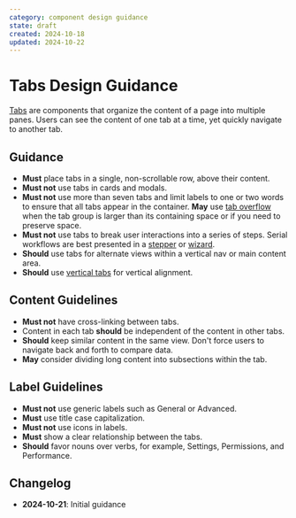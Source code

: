 ```yaml
---
category: component design guidance
state: draft
created: 2024-10-18
updated: 2024-10-22
---
```


# Tabs Design Guidance

[Tabs](https://clarity.design/documentation/tabs) are components that organize the content of a page into multiple panes. Users can see the content of one tab at a time, yet quickly navigate to another tab.

## Guidance

- **Must** place tabs in a single, non-scrollable row, above their content.
- **Must not** use tabs in cards and modals.
- **Must not** use more than seven tabs and limit labels to one or two words to ensure that all tabs appear in the container. **May** use [tab overflow](https://clarity.design/documentation/tabs/code#overflow-tabs) when the tab group is larger than its containing space or if you need to preserve space.
- **Must not** use tabs to break user interactions into a series of steps. Serial workflows are best presented in a [stepper](https://clarity.design/documentation/stepper) or [wizard](https://clarity.design/documentation/wizard). 
- **Should** use tabs for alternate views within a vertical nav or main content area.
- **Should** use [vertical tabs](https://clarity.design/documentation/tabs/code#vertical-tabs) for vertical alignment.

## Content Guidelines

- **Must not** have cross-linking between tabs.
- Content in each tab **should** be independent of the content in other tabs.
- **Should** keep similar content in the same view. Don't force users to navigate back and forth to compare data.
- **May** consider dividing long content into subsections within the tab.

## Label Guidelines

- **Must not** use generic labels such as General or Advanced.
- **Must** use title case capitalization.
- **Must not** use icons in labels.
- **Must** show a clear relationship between the tabs.
- **Should** favor nouns over verbs, for example, Settings, Permissions, and Performance.


## Changelog

- **2024-10-21**: Initial guidance